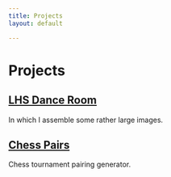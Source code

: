 ```yaml
---
title: Projects
layout: default

---
```


# Projects

## [LHS Dance Room](danceroom/)
In which I assemble some rather large images.

## [Chess Pairs](chesspairs/)
Chess tournament pairing generator.

